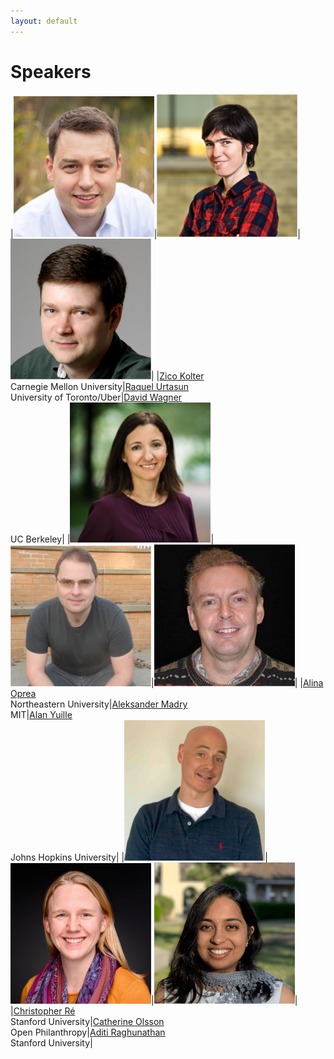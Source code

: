 ```yaml
---
layout: default
---
```


# Speakers

|<img src="./assets/images/zicokolter.jpg" alt="Zico Kolter" width="225"/>|<img src="./assets/images/raquel.jpg" alt="Raquel Urtasun" width="225"/>|<img src="./assets/images/david_wagner.jpg" alt="David Wagner" width="225"/>|
|[Zico Kolter](https://zicokolter.com/)<br />Carnegie Mellon University|[Raquel Urtasun](http://www.cs.toronto.edu/~urtasun/)<br />University of Toronto/Uber|[David Wagner](https://people.eecs.berkeley.edu/~daw/)<br />UC Berkeley|
|<img src="./assets/images/alinaoprea.jpeg" alt="Alina Oprea" width="225"/>|<img src="./assets/images/aleksander_madry.jpg" alt="Aleksander Madry" width="225"/>|<img src="./assets/images/alan.jpg" alt="Alan Yuille" width="225"/>|
|[Alina Oprea](https://www.ccs.neu.edu/home/alina/)<br />Northeastern University|[Aleksander Madry](https://people.csail.mit.edu/madry/)<br />MIT|[Alan Yuille](http://www.cs.jhu.edu/~ayuille/)<br />Johns Hopkins University|
|<img src="./assets/images/christopher_re.jpg" alt="Christopher Ré" width="225"/>|<img src="./assets/images/catherine.jpg" alt="Catherine Olsson" width="225"/>|<img src="./assets/images/aditi.png" alt="Aditi Raghunathan" width="225"/>|
|[Christopher Ré](https://cs.stanford.edu/~chrismre/)<br />Stanford University|[Catherine Olsson](https://www.openphilanthropy.org/about/team/catherine-olsson)<br />Open Philanthropy|[Aditi Raghunathan](https://stanford.edu/~aditir/)<br />Stanford University|